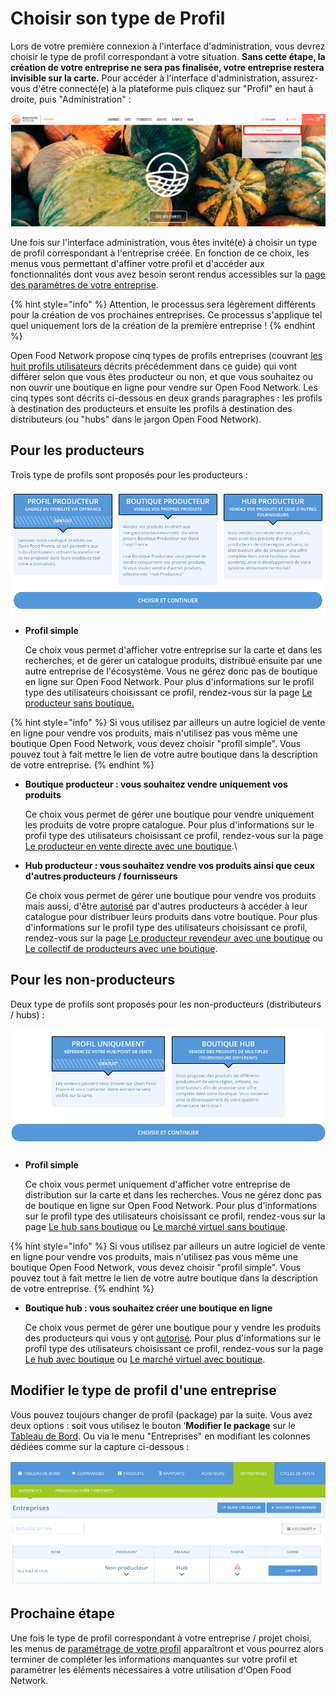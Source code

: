 # Choisir son type de Profil

Lors de votre première connexion à l'interface d'administration, vous devrez choisir le type de profil correspondant à votre situation. **Sans cette étape, la création de votre entreprise ne sera pas finalisée, votre entreprise restera invisible sur la carte.** Pour accéder à l'interface d'administration, assurez-vous d'être connecté(e) à la plateforme puis cliquez sur "Profil" en haut à droite, puis "Administration" :&#x20;

![](<../../.gitbook/assets/image (68) (1).png>)

Une fois sur l'interface administration, vous êtes invité(e) à choisir un type de profil correspondant à l'entreprise créée. En fonction de ce choix, les menus vous permettant d'affiner votre profil et d'accéder aux fonctionnalités dont vous avez besoin seront rendus accessibles sur la [page des paramètres de votre entreprise](broken-reference).&#x20;

{% hint style="info" %}
Attention, le processus sera légèrement différents pour la création de vos prochaines entreprises. Ce processus s'applique tel quel uniquement lors de la création de la première entreprise !
{% endhint %}

Open Food Network propose cinq types de profils entreprises (couvrant [les huit profils utilisateurs](broken-reference) décrits précédemment dans ce guide) qui vont différer selon que vous êtes producteur ou non, et que vous souhaitez ou non ouvrir une boutique en ligne pour vendre sur Open Food Network. Les cinq types sont décrits ci-dessous en deux grands paragraphes : les profils à destination des producteurs et ensuite les profils à destination des distributeurs (ou "hubs" dans le jargon Open Food Network).

## Pour les producteurs

Trois type de profils sont proposés pour les producteurs :&#x20;

![](<../../.gitbook/assets/image (42) (1).png>)

*   **Profil simple**&#x20;

    Ce choix vous permet d'afficher votre entreprise sur la carte et dans les recherches, et de gérer un catalogue produits, distribué ensuite par une autre entreprise de l'écosystème. Vous ne gérez donc pas de boutique en ligne sur Open Food Network. Pour plus d'informations sur le profil type des utilisateurs choisissant ce profil, rendez-vous sur la page [Le producteur sans boutique.](broken-reference)

{% hint style="info" %}
Si vous utilisez par ailleurs un autre logiciel de vente en ligne pour vendre vos produits, mais n'utilisez pas vous même une boutique Open Food Network, vous devez choisir "profil simple". Vous pouvez tout à fait mettre le lien de votre autre boutique dans la description de votre entreprise.
{% endhint %}

*   **Boutique producteur : vous souhaitez vendre uniquement vos produits**&#x20;

    Ce choix vous permet de gérer une boutique pour vendre uniquement les produits de votre propre catalogue. Pour plus d'informations sur le profil type des utilisateurs choisissant ce profil, rendez-vous sur la page [Le producteur en vente directe avec une boutique](broken-reference).\

*   **Hub producteur : vous souhaitez vendre vos produits ainsi que ceux d'autres producteurs / fournisseurs**&#x20;

    Ce choix vous permet de gérer une boutique pour vendre vos produits mais aussi, d'être [autorisé](broken-reference) par d'autres producteurs à accéder à leur catalogue pour distribuer leurs produits dans votre boutique. Pour plus d'informations sur le profil type des utilisateurs choisissant ce profil, rendez-vous sur la page [Le producteur revendeur avec une boutique](broken-reference) ou [Le collectif de producteurs avec une boutique](broken-reference).

## Pour les non-producteurs

Deux type de profils sont proposés pour les non-producteurs (distributeurs / hubs) :&#x20;

![](<../../.gitbook/assets/image (55) (1).png>)

*   **Profil simple**&#x20;

    Ce choix vous permet uniquement d'afficher votre entreprise de distribution sur la carte et dans les recherches. Vous ne gérez donc pas de boutique en ligne sur Open Food Network. Pour plus d'informations sur le profil type des utilisateurs choisissant ce profil, rendez-vous sur la page [Le hub sans boutique](broken-reference) ou [Le marché virtuel sans boutique](broken-reference).

{% hint style="info" %}
Si vous utilisez par ailleurs un autre logiciel de vente en ligne pour vendre vos produits, mais n'utilisez pas vous même une boutique Open Food Network, vous devez choisir "profil simple". Vous pouvez tout à fait mettre le lien de votre autre boutique dans la description de votre entreprise.
{% endhint %}

*   **Boutique hub : vous souhaitez créer une boutique en ligne**&#x20;

    Ce choix vous permet de gérer une boutique pour y vendre les produits des producteurs qui vous y ont [autorisé](broken-reference). Pour plus d'informations sur le profil type des utilisateurs choisissant ce profil, rendez-vous sur la page [Le hub avec boutique](broken-reference) ou [Le marché virtuel avec boutique](broken-reference).

## Modifier le type de profil d'une entreprise

Vous pouvez toujours changer de profil (package) par la suite. Vous avez deux options : soit vous utilisez le bouton ‘**Modifier le package** sur le [Tableau de Bord](broken-reference). Ou via le menu "Entreprises" en modifiant les colonnes dédiées comme sur la capture ci-dessous :&#x20;

![](<../../.gitbook/assets/image (36).png>)

## Prochaine étape

Une fois le type de profil correspondant à votre entreprise / projet choisi, les menus de [paramétrage de votre profil](enterprise-settings.md) apparaîtront et vous pourrez alors terminer de compléter les informations manquantes sur votre profil et paramétrer les éléments nécessaires à votre utilisation d'Open Food Network.&#x20;

